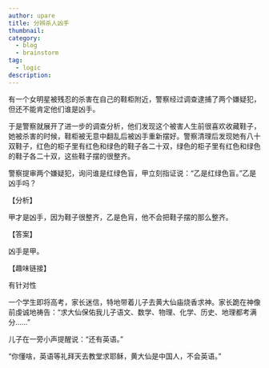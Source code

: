 ```yaml
---
author: upare
title: 分辨杀人凶手
thumbnail:
category:
  - blog
  - brainstorm
tag:
  - logic
description: 
---
```

有一个女明星被残忍的杀害在自己的鞋柜附近，警察经过调查逮捕了两个嫌疑犯，但还不能肯定他们谁是凶手。

于是警察就展开了进一步的调查分析，他们发现这个被害人生前很喜欢收藏鞋子，她被杀害的时候，鞋柜被无意中翻乱后被凶手重新摆好。警察清理后发现她有八十双鞋子，红色的柜子里有红色和绿色的鞋子各二十双，绿色的柜子里有红色和绿色的鞋子各二十双，这些鞋子摆的很整齐。

警察提审两个嫌疑犯，询问谁是红绿色盲，甲立刻指证说：“乙是红绿色盲。”乙是凶手吗？

【分析】

甲才是凶手，因为鞋子很整齐，乙是色肓，他不会把鞋子摆的那么整齐。

【答案】

凶手是甲。

【趣味链接】

有针对性

一个学生即将高考，家长迷信，特地带着儿子去黄大仙庙烧香求神。家长跪在神像前虔诚地祷告：“求大仙保佑我儿子语文、数学、物理、化学、历史、地理都考满分……”

儿子在一旁小声提醒说：“还有英语。”

“你懂啥，英语等礼拜天去教堂求耶稣，黄大仙是中国人，不会英语。”
